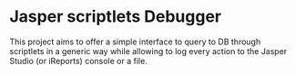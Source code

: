 # Jasper scriptlets Debugger

This project aims to offer a simple interface to query to DB through scriptlets in a generic way while allowing to log every action to the Jasper Studio (or iReports) console or a file.

